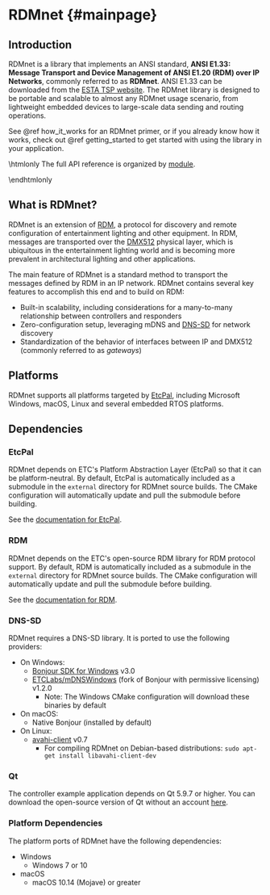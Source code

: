 # RDMnet                                                                                {#mainpage}

## Introduction

RDMnet is a library that implements an ANSI standard, **ANSI E1.33: Message Transport and Device
Management of ANSI E1.20 (RDM) over IP Networks**, commonly referred to as **RDMnet**. ANSI E1.33
can be downloaded from the [ESTA TSP website](https://tsp.esta.org/tsp/documents/published_docs.php).
The RDMnet library is designed to be portable and scalable to almost any RDMnet usage scenario,
from lightweight embedded devices to large-scale data sending and routing operations.

See @ref how_it_works for an RDMnet primer, or if you already know how it works, check out
@ref getting_started to get started with using the library in your application.

\htmlonly
The full API reference is organized by <a href="modules.html">module</a>.

\endhtmlonly
## What is RDMnet?

RDMnet is an extension of [RDM](http://www.rdmprotocol.org), a protocol for discovery and remote
configuration of entertainment lighting and other equipment. In RDM, messages are transported over
the [DMX512](https://en.wikipedia.org/wiki/DMX512) physical layer, which is ubiquitous in the
entertainment lighting world and is becoming more prevalent in architectural lighting and other
applications.

The main feature of RDMnet is a standard method to transport the messages defined by RDM in an IP
network. RDMnet contains several key features to accomplish this end and to build on RDM:

* Built-in scalability, including considerations for a many-to-many relationship between
  controllers and responders
* Zero-configuration setup, leveraging mDNS and [DNS-SD](http://www.dns-sd.org/) for network
  discovery
* Standardization of the behavior of interfaces between IP and DMX512 (commonly referred to as
  *gateways*)

## Platforms

RDMnet supports all platforms targeted by [EtcPal](https://github.com/ETCLabs/EtcPal), including
Microsoft Windows, macOS, Linux and several embedded RTOS platforms.

## Dependencies

### EtcPal

RDMnet depends on ETC's Platform Abstraction Layer (EtcPal) so that it can be platform-neutral. By
default, EtcPal is automatically included as a submodule in the `external` directory for RDMnet
source builds. The CMake configuration will automatically update and pull the submodule before
building.

See the [documentation for EtcPal](https://etclabs.github.io/EtcPal).

### RDM

RDMnet depends on the ETC's open-source RDM library for RDM protocol support. By default, RDM is
automatically included as a submodule in the `external` directory for RDMnet source builds. The
CMake configuration will automatically update and pull the submodule before building.

See the [documentation for RDM](https://etclabs.github.io/RDM).

### DNS-SD

RDMnet requires a DNS-SD library. It is ported to use the following providers:
- On Windows:
  + [Bonjour SDK for Windows](https://developer.apple.com/bonjour/) v3.0
  + [ETCLabs/mDNSWindows](https://github.com/ETCLabs/mDNSWindows) (fork of Bonjour with permissive 
    licensing) v1.2.0
    * Note: The Windows CMake configuration will download these binaries by default
- On macOS:
  + Native Bonjour (installed by default)
- On Linux:
  + [avahi-client](https://www.avahi.org/) v0.7
    * For compiling RDMnet on Debian-based distributions: `sudo apt-get install libavahi-client-dev`

### Qt

The controller example application depends on Qt 5.9.7 or higher. You can download the open-source 
version of Qt without an account [here](https://www.qt.io/download).

### Platform Dependencies

The platform ports of RDMnet have the following dependencies:
* Windows
  + Windows 7 or 10
* macOS
  + macOS 10.14 (Mojave) or greater
